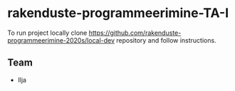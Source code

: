 # rakenduste-programmeerimine-TA-I

To run project locally clone https://github.com/rakenduste-programmeerimine-2020s/local-dev repository and follow instructions.

## Team
- Ilja